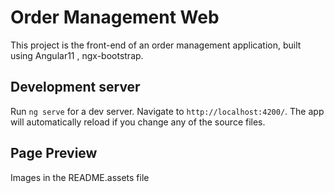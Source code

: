 # Order Management Web

This project is the front-end of an order management application, built using Angular11 , ngx-bootstrap.

## Development server

Run `ng serve` for a dev server. Navigate to `http://localhost:4200/`. The app will automatically reload if you change any of the source files.

## Page Preview

Images in the README.assets file
